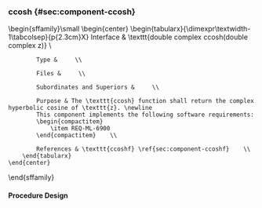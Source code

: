 ### ccosh  {#sec:component-ccosh}

\begin{sffamily}\small
	\begin{center}
		\begin{tabularx}{\dimexpr\textwidth-1\tabcolsep}{p{2.3cm}X}
			Interface       & \texttt{double complex ccosh(double complex z)} \\ 
			
			Type &     \\ 
			
			Files &     \\ 
			
			Subordinates and Superiors &     \\ 
			
			Purpose & The \texttt{ccosh} function shall return the complex hyperbolic cosine of \texttt{z}. \newline
			This component implements the following software requirements:
			\begin{compactitem}
				\item REQ-ML-6900
			\end{compactitem}    \\ 
			
			References & \texttt{ccoshf} \ref{sec:component-ccoshf}    \\ 
		\end{tabularx}
	\end{center}
\end{sffamily}

#### Procedure Design
